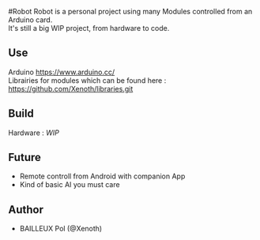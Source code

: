 #Robot
Robot is a personal project using many Modules controlled from an Arduino card.<br>
It's still a big WIP project, from hardware to code.

## Use
Arduino https://www.arduino.cc/<br>
Librairies for modules which can be found here : https://github.com/Xenoth/libraries.git

## Build
Hardware : *WIP*

## Future
* Remote controll from Android with companion App
* Kind of basic AI you must care

## Author
* BAILLEUX Pol (@Xenoth)
